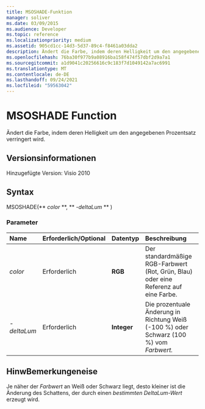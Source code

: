```yaml
---
title: MSOSHADE-Funktion
manager: soliver
ms.date: 03/09/2015
ms.audience: Developer
ms.topic: reference
ms.localizationpriority: medium
ms.assetid: 905cd1cc-14d3-5d37-89c4-f8461a03dda2
description: Ändert die Farbe, indem deren Helligkeit um den angegebenen Prozentsatz verringert wird.
ms.openlocfilehash: 76ba30f977b9a08916ba158f474f57dbf2d9a7a1
ms.sourcegitcommit: a1d9041c20256616c9c183f7d1049142a7ac6991
ms.translationtype: MT
ms.contentlocale: de-DE
ms.lasthandoff: 09/24/2021
ms.locfileid: "59563042"
---
```

# <a name="msoshade-function"></a>MSOSHADE Function

Ändert die Farbe, indem deren Helligkeit um den angegebenen Prozentsatz verringert wird.
  
## <a name="version-information"></a>Versionsinformationen

Hinzugefügte Version: Visio 2010
 
  
## <a name="syntax"></a>Syntax

MSOSHADE(** *color* **, ** *-deltaLum* ** ) 
  
### <a name="parameters"></a>Parameter

|**Name**|**Erforderlich/Optional**|**Datentyp**|**Beschreibung**|
|:-----|:-----|:-----|:-----|
| _color_ <br/> |Erforderlich  <br/> |**RGB** <br/> |Der standardmäßige RGB-Farbwert (Rot, Grün, Blau) oder eine Referenz auf eine Farbe.  <br/> |
| _-deltaLum_ <br/> |Erforderlich  <br/> |**Integer** <br/> |Die prozentuale Änderung in Richtung Weiß (-100 %) oder Schwarz (100 %) vom _Farbwert._  <br/> |
   
## <a name="remarks"></a>HinwBemerkungeneise

Je näher der  _Farbwert_ an Weiß oder Schwarz liegt, desto kleiner ist die Änderung des Schattens, der durch einen  _bestimmten DeltaLum-Wert_ erzeugt wird. 
  


